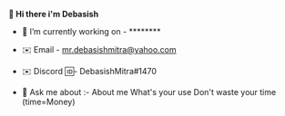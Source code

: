 <b>👋 Hi there i'm Debasish</b>
 
- 🔭 I’m currently working on - ********

  
- ✉️ Email - mr.debasishmitra@yahoo.com

- ✉️ Discord 🆔- DebasishMitra#1470

- 💬 Ask me about :- About me What's your use Don't waste your time (time=Money) 

